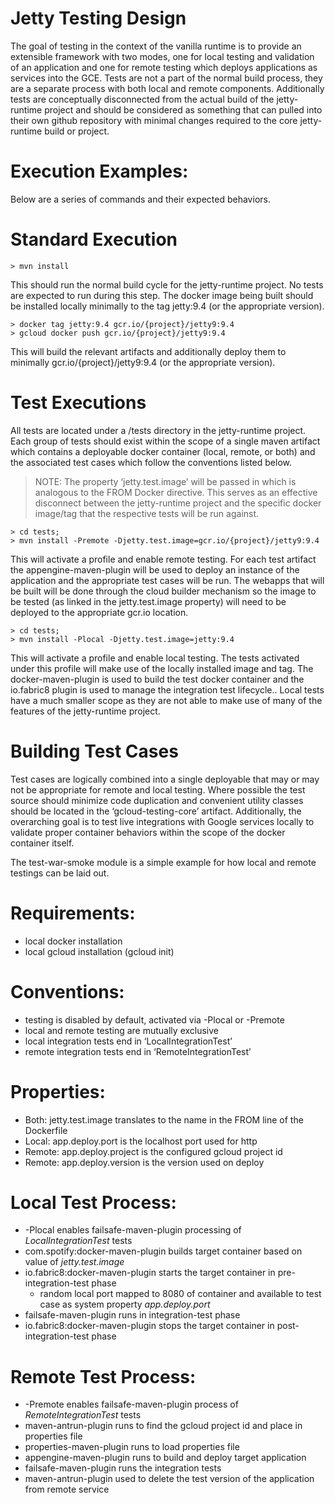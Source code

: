 Jetty Testing Design
==

The goal of testing in the context of the vanilla runtime is to provide an extensible framework with two modes, one for local testing and validation of an application and one for remote testing which deploys applications as services into the GCE.  Tests are not a part of the normal build process, they are a separate process with both local and remote components.  Additionally tests are conceptually disconnected from the actual build of the jetty-runtime project and should be considered as something that can pulled into their own github repository with minimal changes required to the core jetty-runtime build or project.


Execution Examples:
===

Below are a series of commands and their expected behaviors.


Standard Execution
====

```
> mvn install
```


This should run the normal build cycle for the jetty-runtime project.  No tests are expected to run during this step.  The docker image being built should be installed locally minimally to the tag jetty:9.4 (or the appropriate version).


```
> docker tag jetty:9.4 gcr.io/{project}/jetty9:9.4
> gcloud docker push gcr.io/{project}/jetty9:9.4 
```

This will build the relevant artifacts and additionally deploy them to minimally gcr.io/{project}/jetty9:9.4 (or the appropriate version).


Test Executions
====

All tests are located under a /tests directory in the jetty-runtime project.  Each group of tests should exist within the scope of a single maven artifact which contains a deployable docker container (local, remote, or both) and the associated test cases which follow the conventions listed below.

> NOTE: The property ‘jetty.test.image’ will be passed in which is analogous to the FROM Docker directive.  This serves as an effective disconnect between the jetty-runtime project and the specific docker image/tag that the respective tests will be run against.

```
> cd tests;
> mvn install -Premote -Djetty.test.image=gcr.io/{project}/jetty9:9.4
```

This will activate a profile and enable remote testing. For each test artifact the appengine-maven-plugin will be used to deploy an instance of the application and the appropriate test cases will be run.  The webapps that will be built will be done through the cloud builder mechanism so the image to be tested (as linked in the jetty.test.image property) will need to be deployed to the appropriate gcr.io location.

```
> cd tests;
> mvn install -Plocal -Djetty.test.image=jetty:9.4
```

This will activate a profile and enable local testing.  The tests activated under this profile will make use of the locally installed image and tag.  The docker-maven-plugin is used to build the test docker container and the io.fabric8 plugin is used to manage the integration test lifecycle..  Local tests have a much smaller scope as they are not able to make use of many of the features of the jetty-runtime project.


Building Test Cases
===

Test cases are logically combined into a single deployable that may or may not be appropriate for remote and local testing.  Where possible the test source should minimize code duplication and convenient utility classes should be located in the ‘gcloud-testing-core’ artifact.  Additionally, the overarching goal is to test live integrations with Google services locally to validate proper container behaviors within the scope of the docker container itself.


The test-war-smoke module is a simple example for how local and remote testings can be laid out.

Requirements:
====

* local docker installation
* local gcloud installation (gcloud init)


Conventions:
====

* testing is disabled by default, activated via -Plocal or -Premote
* local and remote testing are mutually exclusive
* local integration tests end in ‘LocalIntegrationTest’
* remote integration tests end in ‘RemoteIntegrationTest’

Properties:
====

* Both: jetty.test.image translates to the name in the FROM line of the Dockerfile
* Local: app.deploy.port is the localhost port used for http
* Remote: app.deploy.project is the configured gcloud project id
* Remote: app.deploy.version is the version used on deploy

Local Test Process:
====
* -Plocal enables failsafe-maven-plugin processing of *LocalIntegrationTest* tests
* com.spotify:docker-maven-plugin builds target container based on value of *jetty.test.image*
* io.fabric8:docker-maven-plugin starts the target container in pre-integration-test phase
  * random local port mapped to 8080 of container and available to test case as system property *app.deploy.port*
* failsafe-maven-plugin runs in integration-test phase
* io.fabric8:docker-maven-plugin stops the target container in  post-integration-test phase

Remote Test Process:
====

* -Premote enables failsafe-maven-plugin process of *RemoteIntegrationTest* tests
* maven-antrun-plugin runs to find the gcloud project id and place in properties file
* properties-maven-plugin runs to load properties file
* appengine-maven-plugin runs to build and deploy target application
* failsafe-maven-plugin runs the integration tests
* maven-antrun-plugin used to delete the test version of the application from remote service


